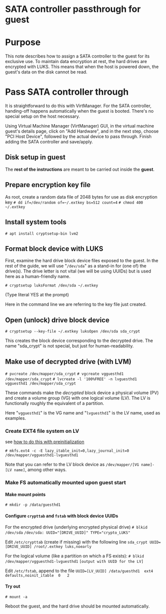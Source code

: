 # SATA controller passthrough for guest

# Purpose

This note describes how to assign a SATA controller to the guest for its exclusive use. To maintain data encryption at rest, the hard drives are encrypted with LUKS. This means that when the host is powered down, the guest's data on the disk cannot be read.

# Pass SATA controller through

It is straightforward to do this with VirtManager. For the SATA controller, handing-off happens automatically when the guest is booted. There's no special setup on the host necessary.

Using Virtual Machine Manager (VirtManager) GUI, in the virtual machine guest's details page, click on "Add Hardware", and in the next step, choose "PCI Host Device", followed by the actual device to pass through. Finish adding the SATA controller and save/apply.

## Disk setup in guest

The **rest of the instructions** are meant to be carried out inside the **guest**.

## Prepare encryption key file

As root, create a random data file of 2048 bytes for use as disk encryption key
`# dd if=/dev/random of=~/.extkey bs=512 count=4`
`# chmod 400 ~/.extkey`

## Install system tools

`# apt install cryptsetup-bin lvm2`

## Format block device with LUKS

First, examine the hard drive block device files exposed to the guest. In the rest of the guide, we will use "`/dev/sda`" as a stand-in for (one of) the drive(s). The drive letter is not vital (we will be using UUIDs) but is used here as a human-friendly name.

`# cryptsetup luksFormat /dev/sda ~/.extkey`

(Type literal YES at the prompt)

Here in the command line we are referring to the key file just created.

## Open (unlock) drive block device

`# cryptsetup --key-file ~/.extkey luksOpen /dev/sda sda_crypt`

This creates the block device corresponding to the decrypted drive. The name "sda\_crypt" is not special, but just for human-readability.

## Make use of decrypted drive (with LVM)

`# pvcreate /dev/mapper/sda_crypt`
`# vgcreate vgguesthd1 /dev/mapper/sda_crypt`
`# lvcreate -l '100%FREE' -n lvguesthd1 vgguesthd1 /dev/mapper/sda_crypt`

These commands make the *decrypted* block device a physical volume (PV) and create a volume group (VG) with one logical volume (LV). The LV is functionally roughly the equivalent of a partition.

Here "`vgguesthd1`" is the VG name and "`lvguesthd1`" is the LV name, used as examples.

### Create EXT4 file system on LV

see [how to do this with preinitialization](Pre-initializating-EXT4-filesystem-on-hard-drive.md)

`# mkfs.ext4 -c -E lazy_itable_init=0,lazy_journal_init=0 /dev/mapper/vgguesthd1-lvguesthd1`

Note that you can refer to the LV block device as `/dev/mapper/[VG name]-[LV name]`, among other ways.

### Make FS automatically mounted upon guest start

#### Make mount points

`# mkdir -p /data/guesthd1`

#### Configure `crypttab` and `fstab` with block device UUIDs

For the encrypted drive (underlying encrypted physical drive)
`# blkid /dev/sda`
`/dev/sda: UUID="[DRIVE_UUID]" TYPE="crypto_LUKS"`

Edit `/etc/crypttab` (create if missing) with the following line
`sda_crypt UUID=[DRIVE_UUID] /root/.extkey luks,noearly`

For the logical volume (like a partition on which a FS exists):
`# blkid /dev/mapper/vgguesthd1-lvguesthd1`
`[output with UUID for the LV]`

Edit `/etc/fstab`, append to the file
`UUID=[LV_UUID]	/data/guesthd1	ext4	defaults,noinit_itable	0	2`

#### Try out

`# mount -a`

Reboot the guest, and the hard drive should be mounted automatically.
